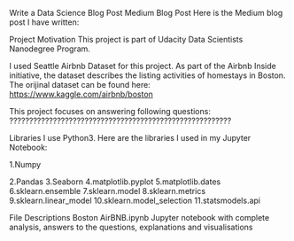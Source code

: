 Write a Data Science Blog Post
Medium Blog Post
Here is the Medium blog post I have written: 

Project Motivation
This project is part of Udacity Data Scientists Nanodegree Program.

I used Seattle Airbnb Dataset for this project. As part of the Airbnb Inside initiative, the dataset describes the listing activities of homestays in Boston. The orijinal dataset can be found here: https://www.kaggle.com/airbnb/boston

This project focuses on answering following questions: ????????????????????????????????????????????????????????

Libraries
I use Python3. Here are the libraries I used in my Jupyter Notebook:

1.Numpy

2.Pandas
3.Seaborn
4.matplotlib.pyplot
5.matplotlib.dates
6.sklearn.ensemble
7.sklearn.model
8.sklearn.metrics
9.sklearn.linear_model
10.sklearn.model_selection
11.statsmodels.api


File Descriptions
Boston AirBNB.ipynb Jupyter notebook with complete analysis, answers to the questions, explanations and visualisations

